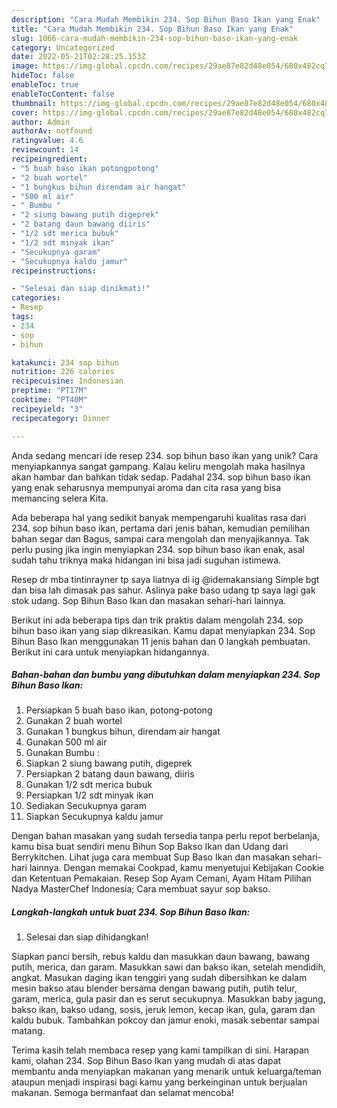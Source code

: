 ```yaml
---
description: "Cara Mudah Membikin 234. Sop Bihun Baso Ikan yang Enak"
title: "Cara Mudah Membikin 234. Sop Bihun Baso Ikan yang Enak"
slug: 1066-cara-mudah-membikin-234-sop-bihun-baso-ikan-yang-enak
category: Uncategorized
date: 2022-05-21T02:28:25.153Z
image: https://img-global.cpcdn.com/recipes/29ae87e82d48e054/680x482cq70/234-sop-bihun-baso-ikan-foto-resep-utama.jpg
hideToc: false
enableToc: true
enableTocContent: false
thumbnail: https://img-global.cpcdn.com/recipes/29ae87e82d48e054/680x482cq70/234-sop-bihun-baso-ikan-foto-resep-utama.jpg
cover: https://img-global.cpcdn.com/recipes/29ae87e82d48e054/680x482cq70/234-sop-bihun-baso-ikan-foto-resep-utama.jpg
author: Admin
authorAv: notfound
ratingvalue: 4.6
reviewcount: 14
recipeingredient:
- "5 buah baso ikan potongpotong"
- "2 buah wortel"
- "1 bungkus bihun direndam air hangat"
- "500 ml air"
- " Bumbu "
- "2 siung bawang putih digeprek"
- "2 batang daun bawang diiris"
- "1/2 sdt merica bubuk"
- "1/2 sdt minyak ikan"
- "Secukupnya garam"
- "Secukupnya kaldu jamur"
recipeinstructions:

- "Selesai dan siap dinikmati!"
categories:
- Resep
tags:
- 234
- sop
- bihun

katakunci: 234 sop bihun 
nutrition: 226 calories
recipecuisine: Indonesian
preptime: "PT17M"
cooktime: "PT40M"
recipeyield: "3"
recipecategory: Dinner

---
```





Anda sedang mencari ide resep 234. sop bihun baso ikan yang unik? Cara menyiapkannya sangat gampang. Kalau keliru mengolah maka hasilnya akan hambar dan bahkan tidak sedap. Padahal 234. sop bihun baso ikan yang enak seharusnya mempunyai aroma dan cita rasa yang bisa memancing selera Kita.





Ada beberapa hal yang sedikit banyak mempengaruhi kualitas rasa dari 234. sop bihun baso ikan, pertama dari jenis bahan, kemudian pemilihan bahan segar dan Bagus, sampai cara mengolah dan menyajikannya. Tak perlu pusing jika ingin menyiapkan 234. sop bihun baso ikan enak,      asal sudah tahu triknya maka hidangan ini bisa jadi suguhan istimewa.














Resep dr mba tintinrayner tp saya liatnya di ig @idemakansiang Simple bgt dan bisa lah dimasak pas sahur. Aslinya pake baso udang tp saya lagi gak stok udang. Sop Bihun Baso Ikan dan masakan sehari-hari lainnya.






Berikut ini ada beberapa tips dan trik praktis dalam mengolah 234. sop bihun baso ikan yang siap dikreasikan. Kamu dapat menyiapkan 234. Sop Bihun Baso Ikan menggunakan 11 jenis bahan dan 0 langkah pembuatan. Berikut ini cara untuk menyiapkan hidangannya.

<!--inarticleads1-->

##### Bahan-bahan dan bumbu yang dibutuhkan dalam menyiapkan 234. Sop Bihun Baso Ikan:

1. Persiapkan 5 buah baso ikan, potong-potong
1. Gunakan 2 buah wortel
1. Gunakan 1 bungkus bihun, direndam air hangat
1. Gunakan 500 ml air
1. Gunakan  Bumbu :
1. Siapkan 2 siung bawang putih, digeprek
1. Persiapkan 2 batang daun bawang, diiris
1. Gunakan 1/2 sdt merica bubuk
1. Persiapkan 1/2 sdt minyak ikan
1. Sediakan Secukupnya garam
1. Siapkan Secukupnya kaldu jamur


Dengan bahan masakan yang sudah tersedia tanpa perlu repot berbelanja, kamu bisa buat sendiri menu Bihun Sop Bakso Ikan dan Udang dari Berrykitchen. Lihat juga cara membuat Sup Baso Ikan dan masakan sehari-hari lainnya. Dengan memakai Cookpad, kamu menyetujui Kebijakan Cookie dan Ketentuan Pemakaian. Resep Sop Ayam Cemani, Ayam Hitam Pilihan Nadya MasterChef Indonesia; Cara membuat sayur sop bakso. 

<!--inarticleads2-->

##### Langkah-langkah untuk buat 234. Sop Bihun Baso Ikan:


1. Selesai dan siap dihidangkan!

Siapkan panci bersih, rebus kaldu dan masukkan daun bawang, bawang putih, merica, dan garam. Masukkan sawi dan bakso ikan, setelah mendidih, angkat. Masukan daging ikan tenggiri yang sudah dibersihkan ke dalam mesin bakso atau blender bersama dengan bawang putih, putih telur, garam, merica, gula pasir dan es serut secukupnya. Masukkan baby jagung, bakso ikan, bakso udang, sosis, jeruk lemon, kecap ikan, gula, garam dan kaldu bubuk. Tambahkan pokcoy dan jamur enoki, masak sebentar sampai matang. 

Terima kasih telah membaca resep yang kami tampilkan di sini. Harapan kami, olahan 234. Sop Bihun Baso Ikan yang mudah di atas dapat membantu anda menyiapkan makanan yang menarik untuk keluarga/teman ataupun menjadi inspirasi bagi kamu yang berkeinginan untuk berjualan makanan. Semoga bermanfaat dan selamat mencoba!
